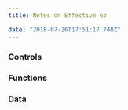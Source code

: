 ```yaml
---
title: Notes on Effective Go

date: "2018-07-26T17:51:17.748Z"
---
```




### Controls

### Functions

### Data

